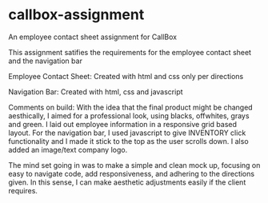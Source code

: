 # callbox-assignment

An employee contact sheet assignment for CallBox

This assignment satifies the requirements for the employee contact sheet and the navigation bar

Employee Contact Sheet:
Created with html and css only per directions

Navigation Bar:
Created with html, css and javascript

Comments on build:
With the idea that the final product might be changed aesthically, I aimed for a professional look, using blacks, offwhites, grays and green. I laid out employee information in a responsive grid based layout. For the navigation bar, I used javascript to give INVENTORY click functionality and I made it stick to the top as the user scrolls down. I also added an image/text company logo. 

The mind set going in was to make a simple and clean mock up, focusing on easy to navigate code, add responsiveness, and adhering to the directions given. In this sense, I can make aesthetic adjustments easily if the client requires.
